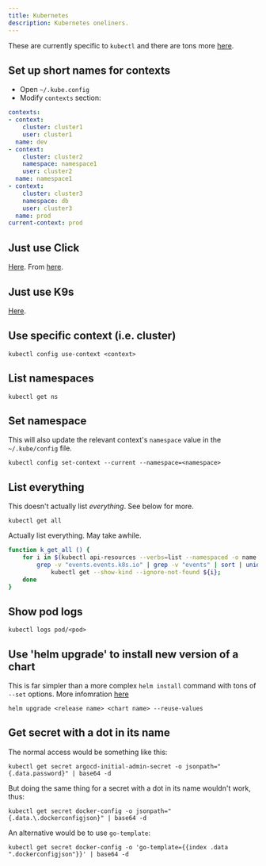 ```yaml
---
title: Kubernetes
description: Kubernetes oneliners.
---
```

These are currently specific to `kubectl` and there are tons more [here](https://kubernetes.io/docs/reference/kubectl/cheatsheet/).

## Set up short names for contexts

- Open `~/.kube.config`
- Modify `contexts` section:

```yaml
contexts:
- context:
    cluster: cluster1
    user: cluster1
  name: dev
- context:
    cluster: cluster2
    namespace: namespace1
    user: cluster2
  name: namespace1
- context:
    cluster: cluster3
    namespace: db
    user: cluster3
  name: prod
current-context: prod
```

## Just use Click

[Here](https://github.com/databricks/click). From [here](https://www.awelm.com/posts/click/).

## Just use K9s

[Here](https://k9scli.io/).

## Use specific context (i.e. cluster)

```shell
kubectl config use-context <context>
```

## List namespaces

```shell
kubectl get ns
```

## Set namespace

This will also update the relevant context's `namespace` value in the `~/.kube/config` file.

```shell
kubectl config set-context --current --namespace=<namespace>
```

## List everything

This doesn't actually list _everything_. See below for more.

```shell
kubectl get all
```

Actually list everything. May take awhile.

```bash
function k_get_all () {
    for i in $(kubectl api-resources --verbs=list --namespaced -o name | \
        grep -v "events.events.k8s.io" | grep -v "events" | sort | uniq); do
            kubectl get --show-kind --ignore-not-found ${i};
    done
}
```

## Show pod logs

```shell
kubectl logs pod/<pod>
```

## Use 'helm upgrade' to install new version of a chart

This is far simpler than a more complex `helm install` command with tons of `--set` options. More infomration [here](https://helm.sh/docs/helm/helm_upgrade/)

```shell
helm upgrade <release name> <chart name> --reuse-values
```

## Get secret with a dot in its name

The normal access would be something like this:

```shell
kubectl get secret argocd-initial-admin-secret -o jsonpath="{.data.password}" | base64 -d
```

But doing the same thing for a secret with a dot in its name wouldn't work, thus:

```shell
kubectl get secret docker-config -o jsonpath="{.data.\.dockerconfigjson}" | base64 -d
```

An alternative would be to use `go-template`:

```shell
kubectl get secret docker-config -o 'go-template={{index .data ".dockerconfigjson"}}' | base64 -d
```

